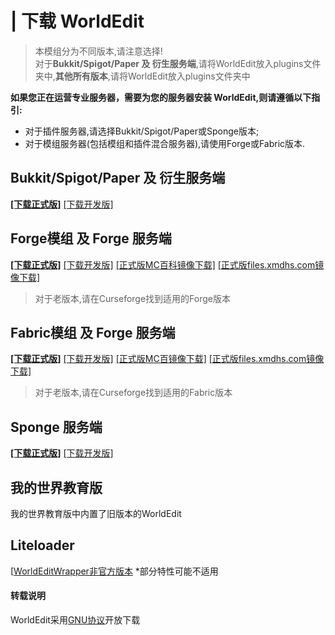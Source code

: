 # | 下载 WorldEdit

> 本模组分为不同版本,请注意选择!   
> 对于**Bukkit/Spigot/Paper 及 衍生服务端**,请将WorldEdit放入plugins文件夹中,**其他所有版本**,请将WorldEdit放入plugins文件夹中

**如果您正在运营专业服务器，需要为您的服务器安装 WorldEdit,则请遵循以下指引:**  
  * 对于插件服务器,请选择Bukkit/Spigot/Paper或Sponge版本;  
  * 对于模组服务器(包括模组和插件混合服务器),请使用Forge或Fabric版本.

## Bukkit/Spigot/Paper 及 衍生服务端

[**[下载正式版]**](http://dev.bukkit.org/bukkit-plugins/worldedit/files/) [[下载开发版]](http://builds.enginehub.org/job/worldedit)

## Forge模组 及  Forge 服务端

[**[下载正式版]**](https://minecraft.curseforge.com/projects/worldedit) [[下载开发版]](http://builds.enginehub.org/job/worldedit) [[正式版MC百科镜像下载]](https://www.mcmod.cn/download/609.html) [[正式版files.xmdhs.com镜像下载]](https://files.xmdhs.com/curseforge/info?id=225608)
> 对于老版本,请在Curseforge找到适用的Forge版本

## Fabric模组 及  Forge 服务端

[**[下载正式版]**](https://minecraft.curseforge.com/projects/worldedit) [[下载开发版]](http://builds.enginehub.org/job/worldedit) [[正式版MC百镜像下载]](https://www.mcmod.cn/download/609.html) [[正式版files.xmdhs.com镜像下载]](https://files.xmdhs.com/curseforge/info?id=225608)
> 对于老版本,请在Curseforge找到适用的Fabric版本

## Sponge 服务端

[**[下载正式版]**](https://ore.spongepowered.org/enginehub/WorldEdit) [[下载开发版]](http://builds.enginehub.org/job/worldedit)

## 我的世界教育版
我的世界教育版中内置了旧版本的WorldEdit

## Liteloader
[[WorldEditWrapper非官方版本](http://www.minecraftforum.net/forums/mapping-and-modding/minecraft-mods/1294341-worldeditwrapper-use-worldedit-in-single-player) *部分特性可能不适用



#### **转载说明**
WorldEdit采用[GNU协议](https://www.curseforge.com/project/225608/license)开放下载

